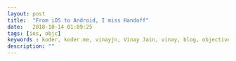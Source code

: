 ```yaml
---
layout: post
title:  "From iOS to Android, I miss Handoff"
date:   2018-10-14 01:09:25
tags: [ios, objc]
keywords : koder, koder.me, vinayjn, Vinay Jain, vinay, blog, objective c, swift, closures, objc, How to code in IOS, strong, weak, atomic, nonatomic, retain, copy, property, @property, @dynamic, @synthesize, nscopying, nsstring,
description: ""
---
```

